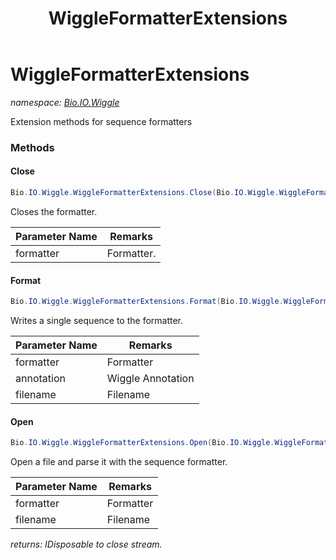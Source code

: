 ﻿---
title: WiggleFormatterExtensions
---

# WiggleFormatterExtensions
_namespace: [Bio.IO.Wiggle](N-Bio.IO.Wiggle.html)_

Extension methods for sequence formatters

### Methods

#### Close
```csharp
Bio.IO.Wiggle.WiggleFormatterExtensions.Close(Bio.IO.Wiggle.WiggleFormatter)
```
Closes the formatter.

|Parameter Name|Remarks|
|--------------|-------|
|formatter|Formatter.|


#### Format
```csharp
Bio.IO.Wiggle.WiggleFormatterExtensions.Format(Bio.IO.Wiggle.WiggleFormatter,Bio.IO.Wiggle.WiggleAnnotation,System.String)
```
Writes a single sequence to the formatter.

|Parameter Name|Remarks|
|--------------|-------|
|formatter|Formatter|
|annotation|Wiggle Annotation|
|filename|Filename|


#### Open
```csharp
Bio.IO.Wiggle.WiggleFormatterExtensions.Open(Bio.IO.Wiggle.WiggleFormatter,System.String)
```
Open a file and parse it with the sequence formatter.

|Parameter Name|Remarks|
|--------------|-------|
|formatter|Formatter|
|filename|Filename|

_returns: IDisposable to close stream._




